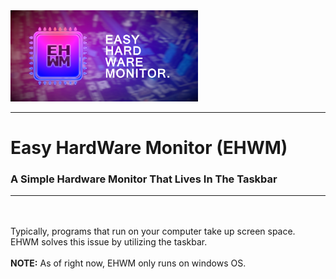 <img src="https://raw.githubusercontent.com/Kwexy/EHWM/dev/graphics/AppBanner.jpg" width="300">

---

# Easy HardWare Monitor (EHWM)
### A Simple Hardware Monitor That Lives In The Taskbar

---

<br><br>
Typically, programs that run on your computer take up screen space.
EHWM solves this issue by utilizing the taskbar.
<br><br>
**NOTE:** As of right now, EHWM only runs on windows OS.
